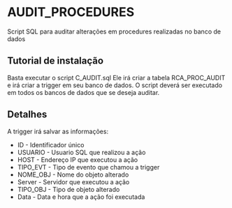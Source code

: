 # AUDIT_PROCEDURES
Script SQL para auditar alterações em procedures realizadas no banco de dados


## Tutorial de instalação

Basta executar o script C_AUDIT.sql 
Ele irá criar a tabela RCA_PROC_AUDIT e irá criar a trigger em seu banco de dados.
O script deverá ser executado em todos os bancos de dados que se deseja auditar.


## Detalhes

A trigger irá salvar as informações:

* ID - Identificador único
* USUARIO - Usuario SQL que realizou a ação
* HOST - Endereço IP que executou a ação
* TIPO_EVT - Tipo de evento que chamou a trigger
* NOME_OBJ - Nome do objeto alterado
* Server - Servidor que executou a ação
* TIPO_OBJ - Tipo de objeto alterado
* Data - Data e hora que a ação foi executada


